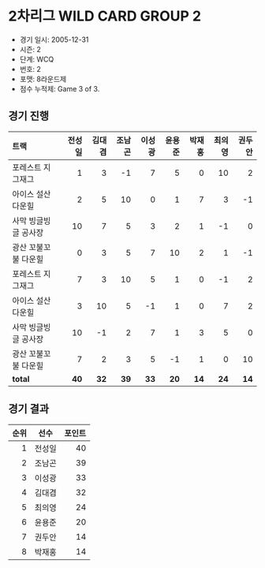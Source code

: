 # 2차리그 WILD CARD GROUP 2

- 경기 일시: 2005-12-31
- 시즌: 2
- 단계: WCQ
- 번호: 2
- 포맷: 8라운드제
- 점수 누적제: Game 3 of 3.





## 경기 진행

| 트랙 | 전성일 | 김대겸 | 조남곤 | 이성광 | 윤용준 | 박재홍 | 최의영 | 권두안 |
|:---|---:|---:|---:|---:|---:|---:|---:|---:|
| 포레스트 지그재그 | 1 | 3 | -1 | 7 | 5 | 0 | 10 | 2 |
| 아이스 설산 다운힐 | 2 | 5 | 10 | 0 | 1 | 7 | 3 | -1 |
| 사막 빙글빙글 공사장 | 10 | 7 | 5 | 3 | 2 | 1 | -1 | 0 |
| 광산 꼬불꼬불 다운힐 | 0 | 3 | 5 | 7 | 10 | 2 | 1 | -1 |
| 포레스트 지그재그 | 7 | 3 | 10 | 5 | 1 | 0 | -1 | 2 |
| 아이스 설산 다운힐 | 3 | 10 | 5 | -1 | 1 | 0 | 7 | 2 |
| 사막 빙글빙글 공사장 | 10 | -1 | 2 | 7 | 1 | 3 | 5 | 0 |
| 광산 꼬불꼬불 다운힐 | 7 | 2 | 3 | 5 | -1 | 1 | 0 | 10 |
| __total__ | __40__ | __32__ | __39__ | __33__ | __20__ | __14__ | __24__ | __14__ |




## 경기 결과

| 순위 | 선수 | 포인트 |
|---:|:---:|---:|
| 1 | 전성일 | 40 |
| 2 | 조남곤 | 39 |
| 3 | 이성광 | 33 |
| 4 | 김대겸 | 32 |
| 5 | 최의영 | 24 |
| 6 | 윤용준 | 20 |
| 7 | 권두안 | 14 |
| 8 | 박재홍 | 14 |

